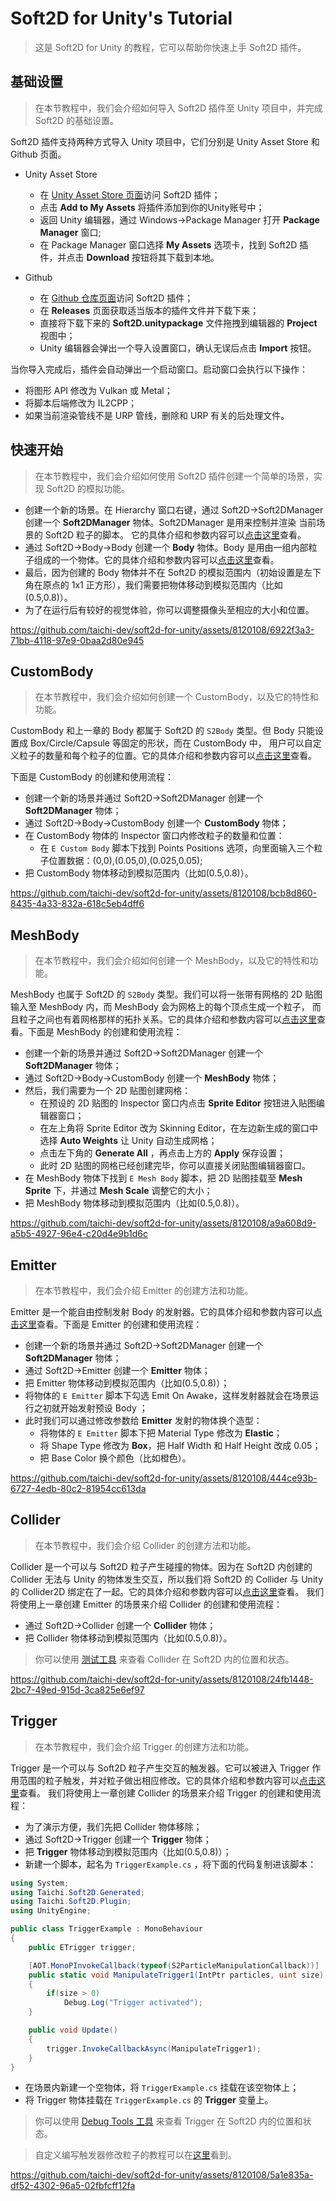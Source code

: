 # Soft2D for Unity's Tutorial

> 这是 Soft2D for Unity 的教程，它可以帮助你快速上手 Soft2D 插件。

## 基础设置

> 在本节教程中，我们会介绍如何导入 Soft2D 插件至 Unity 项目中，并完成 Soft2D 的基础设置。

Soft2D 插件支持两种方式导入 Unity 项目中，它们分别是 Unity Asset Store 和 Github 页面。

- Unity Asset Store
   - 在 [Unity Asset Store 页面](https://assetstore.unity.com/packages/tools/utilities/odin-inspector-and-serializer-89041)访问 Soft2D 插件；
   - 点击 **Add to My Assets** 将插件添加到你的Unity账号中；
   - 返回 Unity 编辑器，通过 Windows->Package Manager 打开 **Package Manager** 窗口;
   - 在 Package Manager 窗口选择 **My Assets** 选项卡，找到 Soft2D 插件，并点击 **Download** 按钮将其下载到本地。

- Github 
   - 在 [Github 仓库页面](https://github.com/taichi-dev/soft2d-for-unity)访问 Soft2D 插件；
   - 在 **Releases** 页面获取适当版本的插件文件并下载下来；
   - 直接将下载下来的 **Soft2D.unitypackage** 文件拖拽到编辑器的 **Project** 视图中；
   - Unity 编辑器会弹出一个导入设置窗口，确认无误后点击 **Import** 按钮。

当你导入完成后，插件会自动弹出一个启动窗口。启动窗口会执行以下操作：

- 将图形 API 修改为 Vulkan 或 Metal；
- 将脚本后端修改为 IL2CPP；
- 如果当前渲染管线不是 URP 管线，删除和 URP 有关的后处理文件。

## 快速开始

> 在本节教程中，我们会介绍如何使用 Soft2D 插件创建一个简单的场景，实现 Soft2D 的模拟功能。

- 创建一个新的场景。在 Hierarchy 窗口右键，通过 Soft2D->Soft2DManager 创建一个 **Soft2DManager** 物体。Soft2DManager 是用来控制并渲染
当前场景的 Soft2D 粒子的脚本。 它的具体介绍和参数内容可以[点击这里](../BasicComponents/Soft2DManager.md)查看。
- 通过 Soft2D->Body->Body 创建一个 **Body** 物体。Body 是用由一组内部粒子组成的一个物体。它的具体介绍和参数内容可以[点击这里](../BasicComponents/Body.md)查看。
- 最后，因为创建的 Body 物体并不在 Soft2D 的模拟范围内（初始设置是左下角在原点的 1x1 正方形），我们需要把物体移动到模拟范围内（比如(0.5,0.8)）。
- 为了在运行后有较好的视觉体验，你可以调整摄像头至相应的大小和位置。

https://github.com/taichi-dev/soft2d-for-unity/assets/8120108/6922f3a3-71bb-4118-97e9-0baa2d80e945


## CustomBody

> 在本节教程中，我们会介绍如何创建一个 CustomBody，以及它的特性和功能。

CustomBody 和上一章的 Body 都属于 Soft2D 的 `S2Body` 类型。但 Body 只能设置成 Box/Circle/Capsule 等固定的形状，而在 CustomBody 中，
用户可以自定义粒子的数量和每个粒子的位置。它的具体介绍和参数内容可以[点击这里](../BasicComponents/Body.md)查看。

下面是 CustomBody 的创建和使用流程：
- 创建一个新的场景并通过 Soft2D->Soft2DManager 创建一个 **Soft2DManager** 物体；
- 通过 Soft2D->Body->CustomBody 创建一个 **CustomBody** 物体；
- 在 CustomBody 物体的 Inspector 窗口内修改粒子的数量和位置：
  - 在 `E Custom Body` 脚本下找到 Points Positions 选项，向里面输入三个粒子位置数据：(0,0),(0.05,0),(0.025,0.05);
- 把 CustomBody 物体移动到模拟范围内（比如(0.5,0.8)）。


https://github.com/taichi-dev/soft2d-for-unity/assets/8120108/bcb8d860-8435-4a33-832a-618c5eb4dff6


## MeshBody

> 在本节教程中，我们会介绍如何创建一个 MeshBody，以及它的特性和功能。

MeshBody 也属于 Soft2D 的 `S2Body` 类型。我们可以将一张带有网格的 2D 贴图输入至 MeshBody 内，而 MeshBody 会为网格上的每个顶点生成一个粒子，
而且粒子之间也有着网格那样的拓扑关系。它的具体介绍和参数内容可以[点击这里](../BasicComponents/Body.md)查看。下面是 MeshBody 的创建和使用流程：

- 创建一个新的场景并通过 Soft2D->Soft2DManager 创建一个 **Soft2DManager** 物体；
- 通过 Soft2D->Body->CustomBody 创建一个 **MeshBody** 物体；
- 然后，我们需要为一个 2D 贴图创建网格：
  - 在预设的 2D 贴图的 Inspector 窗口内点击 **Sprite Editor** 按钮进入贴图编辑器窗口；
  - 在左上角将 Sprite Editor 改为 Skinning Editor，在左边新生成的窗口中选择 **Auto Weights** 让 Unity 自动生成网格；
  - 点击左下角的 **Generate All** ，再点击上方的 **Apply** 保存设置；
  - 此时 2D 贴图的网格已经创建完毕，你可以直接关闭贴图编辑器窗口。
- 在 MeshBody 物体下找到 `E Mesh Body` 脚本，把 2D 贴图挂载至 **Mesh Sprite** 下，并通过 **Mesh Scale** 调整它的大小；
- 把 MeshBody 物体移动到模拟范围内（比如(0.5,0.8)）。

https://github.com/taichi-dev/soft2d-for-unity/assets/8120108/a9a608d9-a5b5-4927-96e4-c20d4e9b1d6c

## Emitter

> 在本节教程中，我们会介绍 Emitter 的创建方法和功能。

Emitter 是一个能自由控制发射 Body 的发射器。它的具体介绍和参数内容可以[点击这里](../BasicComponents/Emitter.md)查看。下面是 Emitter 的创建和使用流程：

- 创建一个新的场景并通过 Soft2D->Soft2DManager 创建一个 **Soft2DManager** 物体；
- 通过 Soft2D->Emitter 创建一个 **Emitter** 物体；
- 把 Emitter 物体移动到模拟范围内（比如(0.5,0.8)）；
- 将物体的 `E Emitter` 脚本下勾选 Emit On Awake，这样发射器就会在场景运行之初就开始发射预设 Body ；
- 此时我们可以通过修改参数给 **Emitter** 发射的物体换个造型：
  - 将物体的 `E Emitter` 脚本下把 Material Type 修改为 **Elastic**；
  - 将 Shape Type 修改为 **Box**，把 Half Width 和 Half Height 改成 0.05；
  - 把 Base Color 换个颜色（比如橙色）。

https://github.com/taichi-dev/soft2d-for-unity/assets/8120108/444ce93b-6727-4edb-80c2-81954cc613da

## Collider

> 在本节教程中，我们会介绍 Collider 的创建方法和功能。

Collider 是一个可以与 Soft2D 粒子产生碰撞的物体。因为在 Soft2D 内创建的 Collider 无法与 Unity 的物体发生交互，所以我们将 Soft2D 的
Collider 与 Unity 的 Collider2D 绑定在了一起。它的具体介绍和参数内容可以[点击这里](../BasicComponents/Collider.md)查看。
我们将使用上一章创建 Emitter 的场景来介绍 Collider 的创建和使用流程：

- 通过 Soft2D->Collider 创建一个 **Collider** 物体；
- 把 Collider 物体移动到模拟范围内（比如(0.5,0.8)）。

> 你可以使用 [测试工具](../Advance/DebugTools.md) 来查看 Collider 在 Soft2D 内的位置和状态。

https://github.com/taichi-dev/soft2d-for-unity/assets/8120108/24fb1448-2bc7-49ed-915d-3ca825e6ef97

## Trigger

> 在本节教程中，我们会介绍 Trigger 的创建方法和功能。

Trigger 是一个可以与 Soft2D 粒子产生交互的触发器。它可以被进入 Trigger 作用范围的粒子触发，并对粒子做出相应修改。它的具体介绍和参数内容可以[点击这里](../BasicComponents/Trigger.md)查看。
我们将使用上一章创建 Collider 的场景来介绍 Trigger 的创建和使用流程：

- 为了演示方便，我们先把 Collider 物体移除；
- 通过 Soft2D->Trigger 创建一个 **Trigger** 物体；
- 把 **Trigger** 物体移动到模拟范围内（比如(0.5,0.8)）；
- 新建一个脚本，起名为 `TriggerExample.cs` ，将下面的代码复制进该脚本：
```csharp
using System;
using Taichi.Soft2D.Generated;
using Taichi.Soft2D.Plugin;
using UnityEngine;

public class TriggerExample : MonoBehaviour
{
    public ETrigger trigger;

    [AOT.MonoPInvokeCallback(typeof(S2ParticleManipulationCallback))]
    public static void ManipulateTrigger1(IntPtr particles, uint size)
    {
        if(size > 0)
            Debug.Log("Trigger activated");
    }

    public void Update()
    {
        trigger.InvokeCallbackAsync(ManipulateTrigger1);
    }
}

```
- 在场景内新建一个空物体，将 `TriggerExample.cs` 挂载在该空物体上；
- 将 Trigger 物体挂载在 `TriggerExample.cs` 的 **Trigger** 变量上。

> 你可以使用 [Debug Tools 工具](../Advance/DebugTools.md) 来查看 Trigger 在 Soft2D 内的位置和状态。

> 自定义编写触发器修改粒子的教程可以在[这里](../Advance/CustomTrigger.md)看到。

https://github.com/taichi-dev/soft2d-for-unity/assets/8120108/5a1e835a-df52-4302-96a5-02fbfcff12fa
